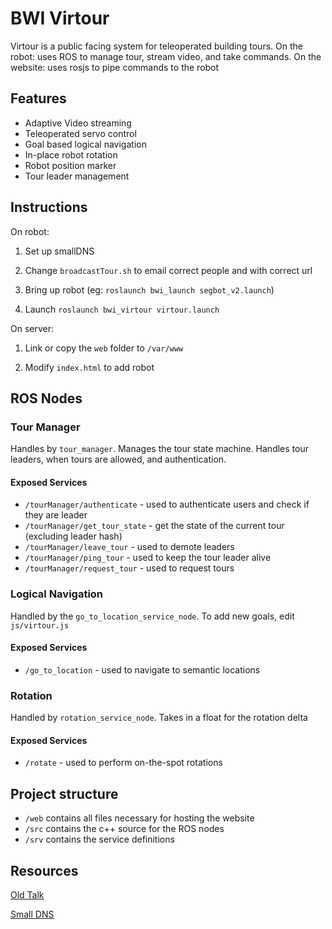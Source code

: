 BWI Virtour
===========

Virtour is a public facing system for teleoperated building tours.
On the robot: uses ROS to manage tour, stream video, and take commands.
On the website: uses rosjs to pipe commands to the robot

## Features

* Adaptive Video streaming
* Teleoperated servo control
* Goal based logical navigation
* In-place robot rotation
* Robot position marker
* Tour leader management

## Instructions

On robot:

1. Set up smallDNS

2. Change `broadcastTour.sh` to email correct people and with correct url

2. Bring up robot (eg: `roslaunch bwi_launch segbot_v2.launch`)

3. Launch `roslaunch bwi_virtour virtour.launch`


On server:

1. Link or copy the `web` folder to `/var/www`

2. Modify `index.html` to add robot

## ROS Nodes

### Tour Manager

Handles by `tour_manager`. Manages the tour state machine. Handles tour leaders, when
tours are allowed, and authentication.

#### Exposed Services

* `/tourManager/authenticate` - used to authenticate users and check if they are leader
* `/tourManager/get_tour_state` - get the state of the current tour (excluding leader hash)
* `/tourManager/leave_tour` - used to demote leaders
* `/tourManager/ping_tour` - used to keep the tour leader alive
* `/tourManager/request_tour` - used to request tours

### Logical Navigation

Handled by the `go_to_location_service_node`.
To add new goals, edit `js/virtour.js`

#### Exposed Services

* `/go_to_location` - used to navigate to semantic locations

### Rotation

Handled by `rotation_service_node`. Takes in a float for the rotation delta

#### Exposed Services

* `/rotate` - used to perform on-the-spot rotations

## Project structure

* `/web` contains all files necessary for hosting the website
* `/src` contains the c++ source for the ROS nodes
* `/srv` contains the service definitions


## Resources

[Old Talk](https://docs.google.com/presentation/d/1cNeUuevuT522KYIJN_F945JEqcbchYooTK5Sci0EaNs/edit?usp=sharing)

[Small DNS](https://github.com/pato/smallDNS)
